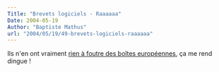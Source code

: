 ```yaml
---
Title: "Brevets logiciels - Raaaaaa"
Date: 2004-05-19
Author: "Baptiste Mathus"
url: "2004/05/19/49-brevets-logiciels-raaaaaa"
---
```




Ils n'en ont vraiment [rien à foutre des boîtes
européennes](http://linuxfr.org/2004/05/19/16308.html), ça me rend
dingue !

